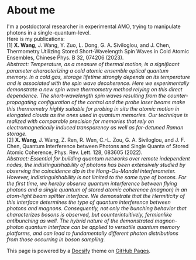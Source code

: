 # About me

I'm a postdoctoral researcher in experimental AMO, trying to manipulate photons in a single-quantum-level.  
Here is my publications:  
\[1\] **X. Wang**, J. Wang, Y. Zuo, L. Dong, G. A. Siviloglou, and J. Chen, Thermometry Utilizing Stored Short-Wavelength Spin Waves in Cold Atomic Ensembles, Chinese Phys. B 32, 074206 (2023).  
*Abstract: Temperature, as a measure of thermal motion, is a signiﬁcant parameter characterizing a cold atomic ensemble optical quantum memory. In a cold gas, storage lifetime strongly depends on its temperature and is associated with the spin wave decoherence. Here we experimentally demonstrate a new spin wave thermometry method relying on this direct dependence. The short-wavelength spin waves resulting from the counter-propagating conﬁguration of the control and the probe laser beams make this thermometry highly suitable for probing in situ the atomic motion in elongated clouds as the ones used in quantum memories. Our technique is realized with comparable precision for memories that rely on electromagnetically induced transparency as well as far-detuned Raman storage.*  
\[2\] **X. Wang**, J. Wang, Z. Ren, R. Wen, C.-L. Zou, G. A. Siviloglou, and J. F. Chen, Quantum Interference between Photons and Single Quanta of Stored Atomic Coherence, Phys. Rev. Lett. 128, 083605 (2022).  
*Abstract: Essential for building quantum networks over remote independent nodes, the indistinguishability of photons has been extensively studied by observing the coincidence dip in the Hong-Ou-Mandel interferometer. However, indistinguishability is not limited to the same type of bosons. For the first time, we hereby observe quantum interference between flying photons and a single quantum of stored atomic coherence (magnon) in an atom-light beam splitter interface. We demonstrate that the Hermiticity of this interface determines the type of quantum interference between photons and magnons. Consequently, not only the bunching behavior that characterizes bosons is observed, but counterintuitively, fermionlike antibunching as well. The hybrid nature of the demonstrated magnon-photon quantum interface can be applied to versatile quantum memory platforms, and can lead to fundamentally different photon distributions from those occurring in boson sampling.*


This page is powered by a [Docsify][1] theme on [GitHub Pages][2].

[1]: https://docsify.js.org
[2]: https://pages.github.com/
